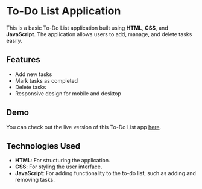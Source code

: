 
# To-Do List Application

This is a basic To-Do List application built using **HTML**, **CSS**, and **JavaScript**. The application allows users to add, manage, and delete tasks easily.

## Features

- Add new tasks
- Mark tasks as completed
- Delete tasks
- Responsive design for mobile and desktop

## Demo

You can check out the live version of this To-Do List app [here](https://dhruv1955.github.io/TODO-LIST/).

## Technologies Used

- **HTML**: For structuring the application.
- **CSS**: For styling the user interface.
- **JavaScript**: For adding functionality to the to-do list, such as adding and removing tasks.
